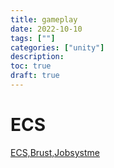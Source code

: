 ```yaml
---
title: gameplay
date: 2022-10-10
tags: [""]
categories: ["unity"]
description: 
toc: true
draft: true
---
```




# ECS

[ECS,Brust,Jobsystme](https://zhuanlan.zhihu.com/p/138029194)